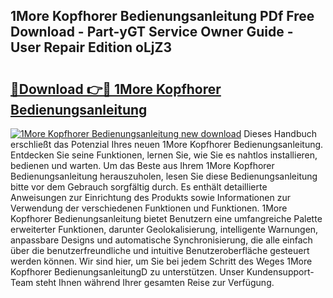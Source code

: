 ## 1More Kopfhorer Bedienungsanleitung PDf Free Download - Part-yGT Service Owner Guide - User Repair Edition oLjZ3

# <h2><a href="http://df3u0h.blite.top/?on=1More+Kopfhorer+Bedienungsanleitung">🔗Download 👉🔴 1More Kopfhorer Bedienungsanleitung</a></h2>

[![1More Kopfhorer Bedienungsanleitung new download](https://i.imgur.com/lujVjoI.png)](http://df3u0h.blite.top/?on=1More+Kopfhorer+Bedienungsanleitung)
Dieses Handbuch erschließt das Potenzial Ihres neuen 1More Kopfhorer Bedienungsanleitung. Entdecken Sie seine Funktionen, lernen Sie, wie Sie es nahtlos installieren, bedienen und warten. Um das Beste aus Ihrem 1More Kopfhorer Bedienungsanleitung herauszuholen, lesen Sie diese Bedienungsanleitung bitte vor dem Gebrauch sorgfältig durch. Es enthält detaillierte Anweisungen zur Einrichtung des Produkts sowie Informationen zur Verwendung der verschiedenen Funktionen und Funktionen. 1More Kopfhorer Bedienungsanleitung bietet Benutzern eine umfangreiche Palette erweiterter Funktionen, darunter Geolokalisierung, intelligente Warnungen, anpassbare Designs und automatische Synchronisierung, die alle einfach über die benutzerfreundliche und intuitive Benutzeroberfläche gesteuert werden können. Wir sind hier, um Sie bei jedem Schritt des Weges 1More Kopfhorer BedienungsanleitungD zu unterstützen. Unser Kundensupport-Team steht Ihnen während Ihrer gesamten Reise zur Verfügung.

